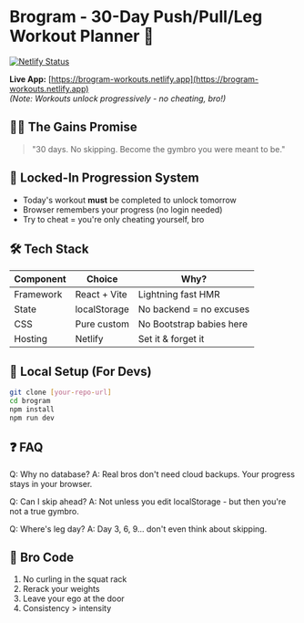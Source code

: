 # Brogram - 30-Day Push/Pull/Leg Workout Planner 💪

[![Netlify Status](https://api.netlify.com/api/v1/badges/6b28073e-51f0-49b8-a8db-818515b94ad3/deploy-status)](https://app.netlify.com/sites/brogram-workouts/deploys)

**Live App:** [https://brogram-workouts.netlify.app](https://brogram-workouts.netlify.app)  
*(Note: Workouts unlock progressively - no cheating, bro!)*

## 🏋️‍♂️ The Gains Promise
> "30 days. No skipping. Become the gymbro you were meant to be."

## 🔐 Locked-In Progression System
- Today's workout **must** be completed to unlock tomorrow
- Browser remembers your progress (no login needed)
- Try to cheat = you're only cheating yourself, bro

## 🛠 Tech Stack
| Component       | Choice              | Why?                          |
|-----------------|---------------------|-------------------------------|
| Framework       | React + Vite         | Lightning fast HMR            |
| State           | localStorage         | No backend = no excuses       |
| CSS             | Pure custom         | No Bootstrap babies here      |
| Hosting         | Netlify             | Set it & forget it            |

## 🚀 Local Setup (For Devs)
```bash
git clone [your-repo-url]
cd brogram
npm install
npm run dev
```

## ❓ FAQ
Q: Why no database?
A: Real bros don't need cloud backups. Your progress stays in your browser.

Q: Can I skip ahead?
A: Not unless you edit localStorage - but then you're not a true gymbro.

Q: Where's leg day?
A: Day 3, 6, 9... don't even think about skipping.

## 📜 Bro Code
1. No curling in the squat rack
2. Rerack your weights
3. Leave your ego at the door
4. Consistency > intensity
